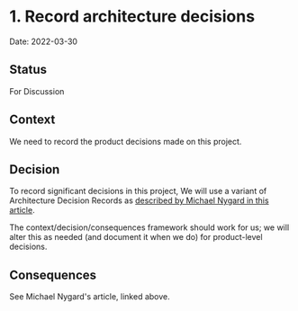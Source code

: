 # 1. Record architecture decisions

Date: 2022-03-30

## Status
For Discussion

## Context
We need to record the product decisions made on this project.

## Decision
To record significant decisions in this project, We will use a variant of Architecture Decision Records as [described by Michael Nygard in this article](http://thinkrelevance.com/blog/2011/11/15/documenting-architecture-decisions).

The context/decision/consequences framework should work for us; we will alter this as needed (and document it when we do) for product-level decisions.

## Consequences
See Michael Nygard's article, linked above.
